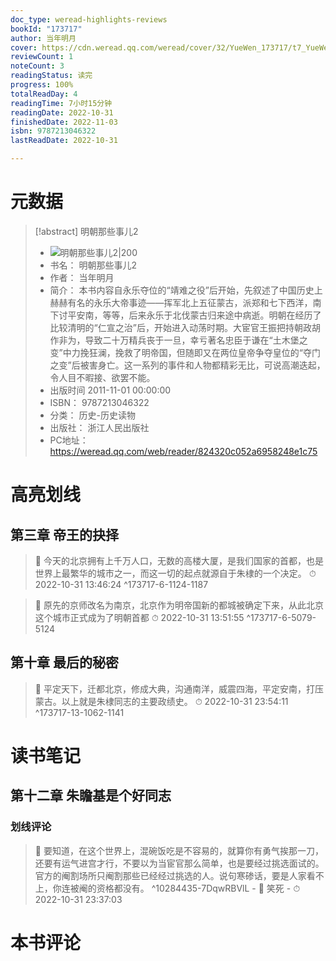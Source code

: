 ```yaml
---
doc_type: weread-highlights-reviews
bookId: "173717"
author: 当年明月
cover: https://cdn.weread.qq.com/weread/cover/32/YueWen_173717/t7_YueWen_173717.jpg
reviewCount: 1
noteCount: 3
readingStatus: 读完
progress: 100%
totalReadDay: 4
readingTime: 7小时15分钟
readingDate: 2022-10-31
finishedDate: 2022-11-03
isbn: 9787213046322
lastReadDate: 2022-10-31

---
```

# 元数据
> [!abstract] 明朝那些事儿2
> - ![ 明朝那些事儿2|200](https://cdn.weread.qq.com/weread/cover/32/YueWen_173717/t7_YueWen_173717.jpg)
> - 书名： 明朝那些事儿2
> - 作者： 当年明月
> - 简介： 本书内容自永乐夺位的“靖难之役”后开始，先叙述了中国历史上赫赫有名的永乐大帝事迹——挥军北上五征蒙古，派郑和七下西洋，南下讨平安南，等等，后来永乐于北伐蒙古归来途中病逝。明朝在经历了比较清明的“仁宣之治”后，开始进入动荡时期。大宦官王振把持朝政胡作非为，导致二十万精兵丧于一旦，幸亏著名忠臣于谦在“土木堡之变”中力挽狂澜，挽救了明帝国，但随即又在两位皇帝争夺皇位的“夺门之变”后被害身亡。这一系列的事件和人物都精彩无比，可说高潮迭起，令人目不暇接、欲罢不能。
> - 出版时间 2011-11-01 00:00:00
> - ISBN： 9787213046322
> - 分类： 历史-历史读物
> - 出版社： 浙江人民出版社
> - PC地址：https://weread.qq.com/web/reader/824320c052a6958248e1c75

# 高亮划线

## 第三章 帝王的抉择

> 📌 今天的北京拥有上千万人口，无数的高楼大厦，是我们国家的首都，也是世界上最繁华的城市之一，而这一切的起点就源自于朱棣的一个决定。 
> ⏱ 2022-10-31 13:46:24 ^173717-6-1124-1187

> 📌 原先的京师改名为南京，北京作为明帝国新的都城被确定下来，从此北京这个城市正式成为了明朝首都 
> ⏱ 2022-10-31 13:51:55 ^173717-6-5079-5124

## 第十章 最后的秘密

> 📌 平定天下，迁都北京，修成大典，沟通南洋，威震四海，平定安南，打压蒙古。以上就是朱棣同志的主要政绩史。 
> ⏱ 2022-10-31 23:54:11 ^173717-13-1062-1141

# 读书笔记

## 第十二章 朱瞻基是个好同志

### 划线评论
> 📌 要知道，在这个世界上，混碗饭吃是不容易的，就算你有勇气挨那一刀，还要有运气进宫才行，不要以为当宦官那么简单，也是要经过挑选面试的。官方的阉割场所只阉割那些已经经过挑选的人。说句寒碜话，要是人家看不上，你连被阉的资格都没有。  ^10284435-7DqwRBVlL
    - 💭 笑死
    - ⏱ 2022-10-31 23:37:03
   
# 本书评论
